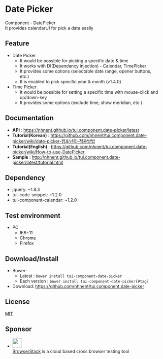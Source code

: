 Date Picker
===============
Component - DatePicker<br>
It provides calendarUI for pick a date easily

## Feature
* Date Picker
    * It would be possible for picking a specific date & time
    * It works with DI(Dependency injection) - Calendar, TimePicker
    * It provides some options (selectable date range, opener buttons, etc.)
    * It is enabled to pick specific year & month (v1.4.0)
* Time Picker
    * It would be possible for setting a specific time with mouse-click and up/down-key
    * It provides some options (exclude time, show meridian, etc.)

## Documentation
* **API** : https://nhnent.github.io/tui.component.date-picker/latest
* **Tutorial(Korean)** : https://github.com/nhnent/tui.component.date-picker/wiki/date-picker-컴포넌트-적용방법
* **Tutorial(English)** : https://github.com/nhnent/tui.component.date-picker/wiki/How-to-use-DatePicker
* **Sample** : http://nhnent.github.io/tui.component.date-picker/latest/tutorial.html

## Dependency
* jquery: ~1.8.3
* tui-code-snippet: ~1.2.0
* tui-component-calendar: ~1.2.0

## Test environment
* PC
	* IE8~11
	* Chrome
	* Firefox

## Download/Install
* Bower:
   * Latest : `bower install tui-component-date-picker`
   * Each version : `bower install tui-component-date-picker[#tag]`
* Download: https://github.com/nhnent/tui.component.date-picker

## License
[MIT](LICENSE)

## Sponsor
* <img src="https://cloud.githubusercontent.com/assets/12269563/12287774/8cf4d2c0-ba12-11e5-9fa8-0a9c452cca05.png" height="30"><br>
 [BrowserStack](https://www.browserstack.com/) is a cloud based cross browser testing tool
